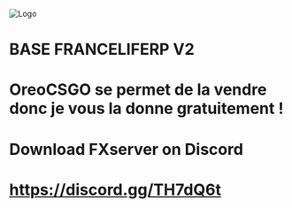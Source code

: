 

![Logo](https://i.imgur.com/C8tRcOL.gif)

# BASE FRANCELIFERP V2
# OreoCSGO se permet de la vendre donc je vous la donne gratuitement !

# Download FXserver on Discord
# https://discord.gg/TH7dQ6t
